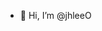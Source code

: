 - 👋 Hi, I’m @jhleeO

<!---
jhleeO/jhleeO is a ✨ special ✨ repository because its `README.md` (this file) appears on your GitHub profile.
You can click the Preview link to take a look at your changes.
--->
